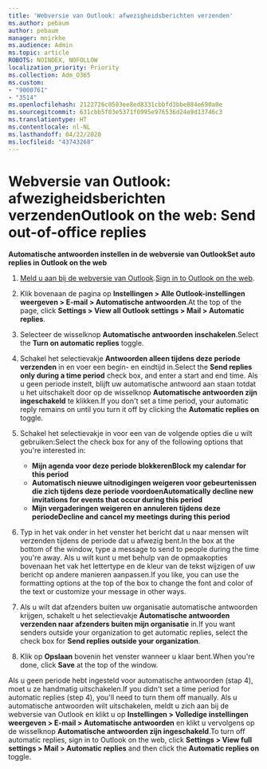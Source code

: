 ```yaml
---
title: 'Webversie van Outlook: afwezigheidsberichten verzenden'
ms.author: pebaum
author: pebaum
manager: mnirkhe
ms.audience: Admin
ms.topic: article
ROBOTS: NOINDEX, NOFOLLOW
localization_priority: Priority
ms.collection: Adm_O365
ms.custom:
- "9000761"
- "3514"
ms.openlocfilehash: 2122726c0503ee8ed8331cbbfd3bbe884e690a0e
ms.sourcegitcommit: 631cbb5f03e5371f0995e976536d24e9d13746c3
ms.translationtype: HT
ms.contentlocale: nl-NL
ms.lasthandoff: 04/22/2020
ms.locfileid: "43743268"
---
```

# <a name="outlook-on-the-web-send-out-of-office-replies"></a><span data-ttu-id="7d6f7-102">Webversie van Outlook: afwezigheidsberichten verzenden</span><span class="sxs-lookup"><span data-stu-id="7d6f7-102">Outlook on the web: Send out-of-office replies</span></span>

<span data-ttu-id="7d6f7-103">**Automatische antwoorden instellen in de webversie van Outlook**</span><span class="sxs-lookup"><span data-stu-id="7d6f7-103">**Set auto replies in Outlook on the web**</span></span>

1. <span data-ttu-id="7d6f7-104">[Meld u aan bij de webversie van Outlook](https://support.office.com/article/how-to-sign-in-to-outlook-on-the-web-763fab4d-0138-4814-b450-37fc286bcb79).</span><span class="sxs-lookup"><span data-stu-id="7d6f7-104">[Sign in to Outlook on the web](https://support.office.com/article/how-to-sign-in-to-outlook-on-the-web-763fab4d-0138-4814-b450-37fc286bcb79).</span></span>

2. <span data-ttu-id="7d6f7-105">Klik bovenaan de pagina op **Instellingen > Alle Outlook-instellingen weergeven > E-mail > Automatische antwoorden**.</span><span class="sxs-lookup"><span data-stu-id="7d6f7-105">At the top of the page, click **Settings > View all Outlook settings > Mail > Automatic replies**.</span></span>

3. <span data-ttu-id="7d6f7-106">Selecteer de wisselknop **Automatische antwoorden inschakelen**.</span><span class="sxs-lookup"><span data-stu-id="7d6f7-106">Select the **Turn on automatic replies** toggle.</span></span>

4. <span data-ttu-id="7d6f7-107">Schakel het selectievakje **Antwoorden alleen tijdens deze periode verzenden** in en voer een begin- en eindtijd in.</span><span class="sxs-lookup"><span data-stu-id="7d6f7-107">Select the **Send replies only during a time period** check box, and enter a start and end time.</span></span> <span data-ttu-id="7d6f7-108">Als u geen periode instelt, blijft uw automatische antwoord aan staan totdat u het uitschakelt door op de wisselknop **Automatische antwoorden zijn ingeschakeld** te klikken.</span><span class="sxs-lookup"><span data-stu-id="7d6f7-108">If you don't set a time period, your automatic reply remains on until you turn it off by clicking the **Automatic replies on** toggle.</span></span>

5. <span data-ttu-id="7d6f7-109">Schakel het selectievakje in voor een van de volgende opties die u wilt gebruiken:</span><span class="sxs-lookup"><span data-stu-id="7d6f7-109">Select the check box for any of the following options that you're interested in:</span></span>
    - <span data-ttu-id="7d6f7-110">**Mijn agenda voor deze periode blokkeren**</span><span class="sxs-lookup"><span data-stu-id="7d6f7-110">**Block my calendar for this period**</span></span>
    - <span data-ttu-id="7d6f7-111">**Automatisch nieuwe uitnodigingen weigeren voor gebeurtenissen die zich tijdens deze periode voordoen**</span><span class="sxs-lookup"><span data-stu-id="7d6f7-111">**Automatically decline new invitations for events that occur during this period**</span></span>
    - <span data-ttu-id="7d6f7-112">**Mijn vergaderingen weigeren en annuleren tijdens deze periode**</span><span class="sxs-lookup"><span data-stu-id="7d6f7-112">**Decline and cancel my meetings during this period**</span></span>

6. <span data-ttu-id="7d6f7-113">Typ in het vak onder in het venster het bericht dat u naar mensen wilt verzenden tijdens de periode dat u afwezig bent.</span><span class="sxs-lookup"><span data-stu-id="7d6f7-113">In the box at the bottom of the window, type a message to send to people during the time you're away.</span></span> <span data-ttu-id="7d6f7-114">Als u wilt kunt u met behulp van de opmaakopties bovenaan het vak het lettertype en de kleur van de tekst wijzigen of uw bericht op andere manieren aanpassen.</span><span class="sxs-lookup"><span data-stu-id="7d6f7-114">If you like, you can use the formatting options at the top of the box to change the font and color of the text or customize your message in other ways.</span></span>

7. <span data-ttu-id="7d6f7-115">Als u wilt dat afzenders buiten uw organisatie automatische antwoorden krijgen, schakelt u het selectievakje **Automatische antwoorden verzenden naar afzenders buiten mijn organisatie** in.</span><span class="sxs-lookup"><span data-stu-id="7d6f7-115">If you want senders outside your organization to get automatic replies, select the check box for **Send replies outside your organization**.</span></span>

8. <span data-ttu-id="7d6f7-116">Klik op **Opslaan** bovenin het venster wanneer u klaar bent.</span><span class="sxs-lookup"><span data-stu-id="7d6f7-116">When you're done, click **Save** at the top of the window.</span></span>

<span data-ttu-id="7d6f7-117">Als u geen periode hebt ingesteld voor automatische antwoorden (stap 4), moet u ze handmatig uitschakelen.</span><span class="sxs-lookup"><span data-stu-id="7d6f7-117">If you didn't set a time period for automatic replies (step 4), you'll need to turn them off manually.</span></span> <span data-ttu-id="7d6f7-118">Als u automatische antwoorden wilt uitschakelen, meldt u zich aan bij de webversie van Outlook en klikt u op **Instellingen > Volledige instellingen weergeven > E-mail > Automatische antwoorden** en klikt u vervolgens op de wisselknop **Automatische antwoorden zijn ingeschakeld**.</span><span class="sxs-lookup"><span data-stu-id="7d6f7-118">To turn off automatic replies, sign in to Outlook on the web, click **Settings > View full settings > Mail > Automatic replies** and then click the **Automatic replies on** toggle.</span></span>
